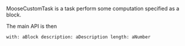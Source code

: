 MooseCustomTask is a task perform some computation specified as a block.

The main API is then

	with: aBlock description: aDescription length: aNumber
